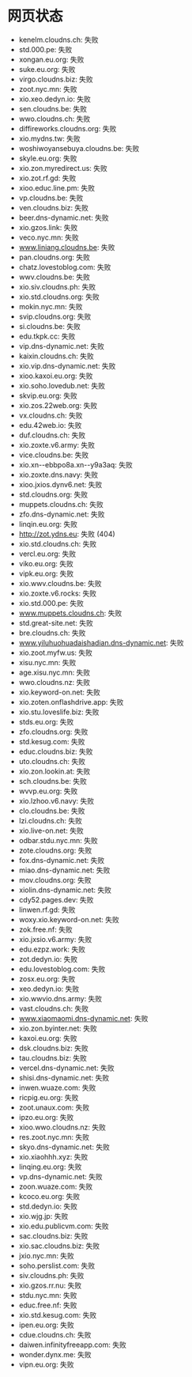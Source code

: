# 网页状态
- kenelm.cloudns.ch: 失败
- std.000.pe: 失败
- xongan.eu.org: 失败
- suke.eu.org: 失败
- virgo.cloudns.biz: 失败
- zoot.nyc.mn: 失败
- xio.xeo.dedyn.io: 失败
- sen.cloudns.be: 失败
- wwo.cloudns.ch: 失败
- diffireworks.cloudns.org: 失败
- xio.mydns.tw: 失败
- woshiwoyansebuya.cloudns.be: 失败
- skyle.eu.org: 失败
- xio.zon.myredirect.us: 失败
- xio.zot.rf.gd: 失败
- xioo.educ.line.pm: 失败
- vp.cloudns.be: 失败
- ven.cloudns.biz: 失败
- beer.dns-dynamic.net: 失败
- xio.gzos.link: 失败
- veco.nyc.mn: 失败
- www.liniang.cloudns.be: 失败
- pan.cloudns.org: 失败
- chatz.lovestoblog.com: 失败
- wwv.cloudns.be: 失败
- xio.siv.cloudns.ph: 失败
- xio.std.cloudns.org: 失败
- mokin.nyc.mn: 失败
- svip.cloudns.org: 失败
- si.cloudns.be: 失败
- edu.tkpk.cc: 失败
- vip.dns-dynamic.net: 失败
- kaixin.cloudns.ch: 失败
- xio.vip.dns-dynamic.net: 失败
- xioo.kaxoi.eu.org: 失败
- xio.soho.lovedub.net: 失败
- skvip.eu.org: 失败
- xio.zos.22web.org: 失败
- vx.cloudns.ch: 失败
- edu.42web.io: 失败
- duf.cloudns.ch: 失败
- xio.zoxte.v6.army: 失败
- vice.cloudns.be: 失败
- xio.xn--ebbpo8a.xn--y9a3aq: 失败
- xio.zoxte.dns.navy: 失败
- xioo.jxios.dynv6.net: 失败
- std.cloudns.org: 失败
- muppets.cloudns.ch: 失败
- zfo.dns-dynamic.net: 失败
- linqin.eu.org: 失败
- http://zot.ydns.eu: 失败 (404)
- xio.std.cloudns.ch: 失败
- vercl.eu.org: 失败
- viko.eu.org: 失败
- vipk.eu.org: 失败
- xio.wwv.cloudns.be: 失败
- xio.zoxte.v6.rocks: 失败
- xio.std.000.pe: 失败
- www.muppets.cloudns.ch: 失败
- std.great-site.net: 失败
- bre.cloudns.ch: 失败
- www.yiluhuohuadaishadian.dns-dynamic.net: 失败
- xio.zoot.myfw.us: 失败
- xisu.nyc.mn: 失败
- age.xisu.nyc.mn: 失败
- wwo.cloudns.nz: 失败
- xio.keyword-on.net: 失败
- xio.zoten.onflashdrive.app: 失败
- xio.stu.loveslife.biz: 失败
- stds.eu.org: 失败
- zfo.cloudns.org: 失败
- std.kesug.com: 失败
- educ.cloudns.biz: 失败
- uto.cloudns.ch: 失败
- xio.zon.lookin.at: 失败
- sch.cloudns.be: 失败
- wvvp.eu.org: 失败
- xio.lzhoo.v6.navy: 失败
- clo.cloudns.be: 失败
- lzi.cloudns.ch: 失败
- xio.live-on.net: 失败
- odbar.stdu.nyc.mn: 失败
- zote.cloudns.org: 失败
- fox.dns-dynamic.net: 失败
- miao.dns-dynamic.net: 失败
- mov.cloudns.org: 失败
- xiolin.dns-dynamic.net: 失败
- cdy52.pages.dev: 失败
- linwen.rf.gd: 失败
- woxy.xio.keyword-on.net: 失败
- zok.free.nf: 失败
- xio.jxsio.v6.army: 失败
- edu.ezpz.work: 失败
- zot.dedyn.io: 失败
- edu.lovestoblog.com: 失败
- zosx.eu.org: 失败
- xeo.dedyn.io: 失败
- xio.wwvio.dns.army: 失败
- vast.cloudns.ch: 失败
- www.xiaomaomi.dns-dynamic.net: 失败
- xio.zon.byinter.net: 失败
- kaxoi.eu.org: 失败
- dsk.cloudns.biz: 失败
- tau.cloudns.biz: 失败
- vercel.dns-dynamic.net: 失败
- shisi.dns-dynamic.net: 失败
- inwen.wuaze.com: 失败
- ricpig.eu.org: 失败
- zoot.unaux.com: 失败
- ipzo.eu.org: 失败
- xioo.wwo.cloudns.nz: 失败
- res.zoot.nyc.mn: 失败
- skyo.dns-dynamic.net: 失败
- xio.xiaohhh.xyz: 失败
- linqing.eu.org: 失败
- vp.dns-dynamic.net: 失败
- zoon.wuaze.com: 失败
- kcoco.eu.org: 失败
- std.dedyn.io: 失败
- xio.wjg.jp: 失败
- xio.edu.publicvm.com: 失败
- sac.cloudns.biz: 失败
- xio.sac.cloudns.biz: 失败
- jxio.nyc.mn: 失败
- soho.perslist.com: 失败
- siv.cloudns.ph: 失败
- xio.gzos.rr.nu: 失败
- stdu.nyc.mn: 失败
- educ.free.nf: 失败
- xio.std.kesug.com: 失败
- ipen.eu.org: 失败
- cdue.cloudns.ch: 失败
- daiwen.infinityfreeapp.com: 失败
- wonder.dynx.me: 失败
- vipn.eu.org: 失败
